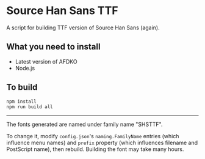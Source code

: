 # Source Han Sans TTF

A script for building TTF version of Source Han Sans (again).

## What you need to install

- Latest version of AFDKO
- Node.js

## To build

```bash
npm install
npm run build all
```

------

The fonts generated are named under family name "SHSTTF".

To change it, modify `config.json`'s `naming.FamilyName` entries (which influence menu names) and `prefix` property (which influences filename and PostScript name), then rebuild. Building the font may take many hours.
